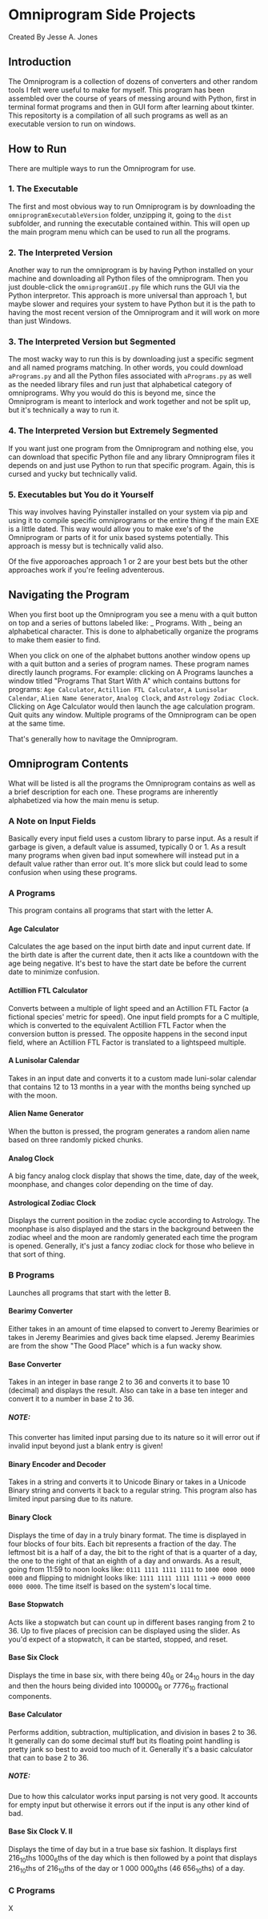 # Omniprogram Side Projects
Created By Jesse A. Jones
## Introduction
The Omniprogram is a collection of dozens of converters 
and other random tools I felt were useful to make for myself.
This program has been assembled over the course of years of messing around with Python, 
first in terminal format programs and then in GUI form after learning about tkinter.
This repositorty is a compilation of all such programs as well as an executable version to run on windows.
## How to Run
There are multiple ways to run the Omniprogram for use.

### 1. The Executable
The first and most obvious way to run Omniprogram is by downloading the ```omniprogramExecutableVersion```
folder, unzipping it, going to the ```dist``` subfolder, and running the executable contained within.
This will open up the main program menu which can be used to run all the programs.

### 2. The Interpreted Version
Another way to run the omniprogram is by having Python installed on your machine and downloading all Python files of the omniprogram. 
Then you just double-click the ```omniprogramGUI.py``` file which runs the GUI via the Python interpretor. This approach is more universal than approach 1, 
but maybe slower and requires your system to have Python but it is the path to having the most recent version of the Omniprogram and it will work on more than just Windows.

### 3. The Interpreted Version but Segmented
The most wacky way to run this is by downloading just a specific segment and all named programs matching. In other words, you could download ```aPrograms.py``` and all the Python files associated with ```aPrograms.py```
as well as the needed library files and run just that alphabetical category of omniprograms. Why you would do this is beyond me, 
since the Omniprogram is meant to interlock and work together and not be split up, but it's technically a way to run it.

### 4. The Interpreted Version but Extremely Segmented
If you want just one program from the Omniprogram and nothing else, you can download that specific Python file 
and any library Omniprogram files it depends on and just use Python to run that specific program. 
Again, this is cursed and yucky but technically valid.

### 5. Executables but You do it Yourself
This way involves having Pyinstaller installed on your system via pip and using it to compile specific omniprograms or the entire thing if the main EXE is a little dated.
This way would allow you to make exe's of the Omniprogram or parts of it for unix based systems potentially. This approach is messy but is technically valid also.

Of the five apporoaches approach 1 or 2 are your best bets but the other approaches work if you're feeling adventerous.

## Navigating the Program
When you first boot up the Omniprogram you see a menu with a quit button on top and a series of buttons labeled like: _ Programs. With _ being an alphabetical character.
This is done to alphabetically organize the programs to make them easier to find.

When you click on one of the alphabet buttons another window opens up with a quit button and a series of program names. These program names directly launch programs.
For example: clicking on A Programs launches a window titled "Programs That Start With A" which contains buttons for programs: ```Age Calculator```, ```Actillion FTL Calculator```, ```A Lunisolar Calendar```, ```Alien Name Generator```, ```Analog Clock```, and ```Astrology Zodiac Clock```. Clicking on Age Calculator would then launch the age calculation program. Quit quits any window. Multiple programs of the Omniprogram can be open at the same time.

That's generally how to navitage the Omniprogram.

## Omniprogram Contents

What will be listed is all the programs the Omniprogram contains as well as a brief description for each one. 
These programs are inherently alphabetized via how the main menu is setup. 

### A Note on Input Fields
Basically every input field uses a custom library to parse input. As a result if garbage is given, a default value is assumed, typically 0 or 1.
As a result many programs when given bad input somewhere will instead put in a default value rather than error out. 
It's more slick but could lead to some confusion when using these programs.

### A Programs
This program contains all programs that start with the letter A.

#### Age Calculator
Calculates the age based on the input birth date and input current date. 
If the birth date is after the current date, then it acts like a countdown with the age being negative. 
It's best to have the start date be before the current date to minimize confusion.

#### Actillion FTL Calculator
Converts between a multiple of light speed and an Actillion FTL Factor (a fictional species' metric for speed).
One input field prompts for a C multiple, which is converted to the equivalent Actillion FTL Factor when the conversion button is pressed. 
The opposite happens in the second input field, where an Actillion FTL Factor is translated to a lightspeed multiple.

#### A Lunisolar Calendar
Takes in an input date and converts it to a custom made luni-solar calendar that contains 12 to 13 months in a year with the months being synched up with the moon.

#### Alien Name Generator
When the button is pressed, the program generates a random alien name based on three randomly picked chunks.

#### Analog Clock
A big fancy analog clock display that shows the time, date, day of the week, moonphase, 
and changes color depending on the time of day.

#### Astrological Zodiac Clock
Displays the current position in the zodiac cycle according to Astrology. The moonphase is also displayed and the stars 
in the background between the zodiac wheel and the moon are randomly generated each time the program is opened.
Generally, it's just a fancy zodiac clock for those who believe in that sort of thing.

### B Programs
Launches all programs that start with the letter B.

#### Bearimy Converter
Either takes in an amount of time elapsed to convert to Jeremy Bearimies or takes in Jeremy Bearimies and gives back time elapsed. 
Jeremy Bearimies are from the show "The Good Place" which is a fun wacky show.

#### Base Converter
Takes in an integer in base range 2 to 36 and converts it to base 10 (decimal) and displays the result.
Also can take in a base ten integer and convert it to a number in base 2 to 36.
##### NOTE:
This converter has limited input parsing due to its nature so it will error out if invalid input beyond just a blank entry is given!

#### Binary Encoder and Decoder
Takes in a string and converts it to Unicode Binary or takes in a Unicode Binary string and converts it back to a regular string.
This program also has limited input parsing due to its nature.

#### Binary Clock
Displays the time of day in a truly binary format. The time is displayed in four blocks of four bits. 
Each bit represents a fraction of the day. The leftmost bit is a half 
of a day, the bit to the right of that is a quarter of a day, the one to the right of that an eighth of a day and onwards.
As a result, going from 11:59 to noon looks like: ```0111 1111 1111 1111``` to ```1000 0000 0000 0000``` 
and flipping to midnight looks like: ```1111 1111 1111 1111``` -> ```0000 0000 0000 0000```. 
The time itself is based on the system's local time.

#### Base Stopwatch
Acts like a stopwatch but can count up in different bases ranging from 2 to 36. 
Up to five places of precision can be displayed using the slider. As you'd expect of a stopwatch, it can be started, stopped, and reset.

#### Base Six Clock
Displays the time in base six, with there being 40<sub>6</sub> or 24<sub>10</sub> hours in the day and then the hours being divided into 100000<sub>6</sub> or 7776<sub>10</sub> fractional components.

#### Base Calculator
Performs addition, subtraction, multiplication, and division in bases 2 to 36. It generally can 
do some decimal stuff but its floating point handling is pretty jank so best to avoid too much of it.
Generally it's a basic calculator that can to base 2 to 36.
##### NOTE:
Due to how this calculator works input parsing is not very good. It accounts for empty input but otherwise it errors out if the input is any other kind of bad.

#### Base Six Clock V. II
Displays the time of day but in a true base six fashion. It displays first 216<sub>10</sub>ths 1000<sub>6</sub>ths of the day which is then followed by 
a point that displays 216<sub>10</sub>ths of 216<sub>10</sub>ths of the day or 1 000 000<sub>6</sub>ths (46 656<sub>10</sub>ths) of a day.

### C Programs
X 